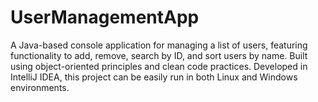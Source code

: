 # UserManagementApp
A Java-based console application for managing a list of users, featuring functionality to add, remove, search by ID, and sort users by name. Built using object-oriented principles and clean code practices. Developed in IntelliJ IDEA, this project can be easily run in both Linux and Windows environments.
